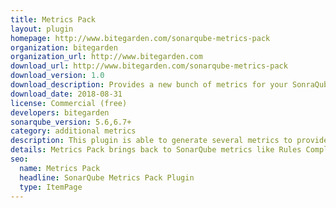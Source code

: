 ```yaml
---
title: Metrics Pack
layout: plugin
homepage: http://www.bitegarden.com/sonarqube-metrics-pack
organization: bitegarden
organization_url: http://www.bitegarden.com
download_url: http://www.bitegarden.com/sonarqube-metrics-pack
download_version: 1.0
download_description: Provides a new bunch of metrics for your SonraQube instance
download_date: 2018-08-31
license: Commercial (free)
developers: bitegarden
sonarqube_version: 5.6,6.7+
category: additional metrics
description: This plugin is able to generate several metrics to provide additional information into your SonarQube analysis.
details: Metrics Pack brings back to SonarQube metrics like Rules Compliance Index, Dead Code or Total Technical Ratio.
seo: 
  name: Metrics Pack
  headline: SonarQube Metrics Pack Plugin
  type: ItemPage
---
```

